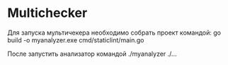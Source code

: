 # Multichecker

Для запуска мультичекера необходимо собрать проект командой:
go build -o myanalyzer.exe cmd/staticlint/main.go

После запустить анализатор командой ./myanalyzer ./...